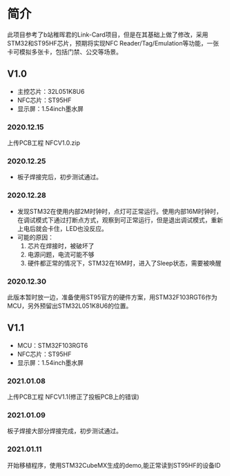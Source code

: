 # 简介

此项目参考了b站稚晖君的Link-Card项目，但是在其基础上做了修改，采用STM32和ST95HF芯片，预期将实现NFC Reader/Tag/Emulation等功能，一张卡可模拟多张卡，包括门禁、公交等场景。

## V1.0
* 主控芯片：32L051K8U6
* NFC芯片：ST95HF
* 显示屏：1.54inch墨水屏

### 2020.12.15
上传PCB工程 NFCV1.0.zip

### 2020.12.25
* 板子焊接完后，初步测试通过。

### 2020.12.28
* 发现STM32在使用内部2M时钟时，点灯可正常运行。使用内部16M时钟时，在调试模式下通过打断点方式，观察到可正常运行，但是退出调试模式，重新上电后就会卡住，LED也没反应。
* 可能的原因：
	1. 芯片在焊接时，被破坏了
	2. 电源问题，电流可能不够
	3. 硬件都正常的情况下，STM32在16M时，进入了Sleep状态，需要被唤醒

### 2020.12.30
此版本暂时放一边，准备使用ST95官方的硬件方案，用STM32F103RGT6作为MCU，另外预留出STM32L051K8U6的位置。

## V1.1
* MCU：STM32F103RGT6
* NFC芯片：ST95HF
* 显示屏：1.54inch墨水屏

### 2021.01.08 
上传PCB工程 NFCV1.1(修正了投板PCB上的错误)

### 2021.01.09
板子焊接大部分焊接完成，初步测试通过。

### 2021.01.11
开始移植程序，使用STM32CubeMX生成的demo,能正常读到ST95HF的设备ID






